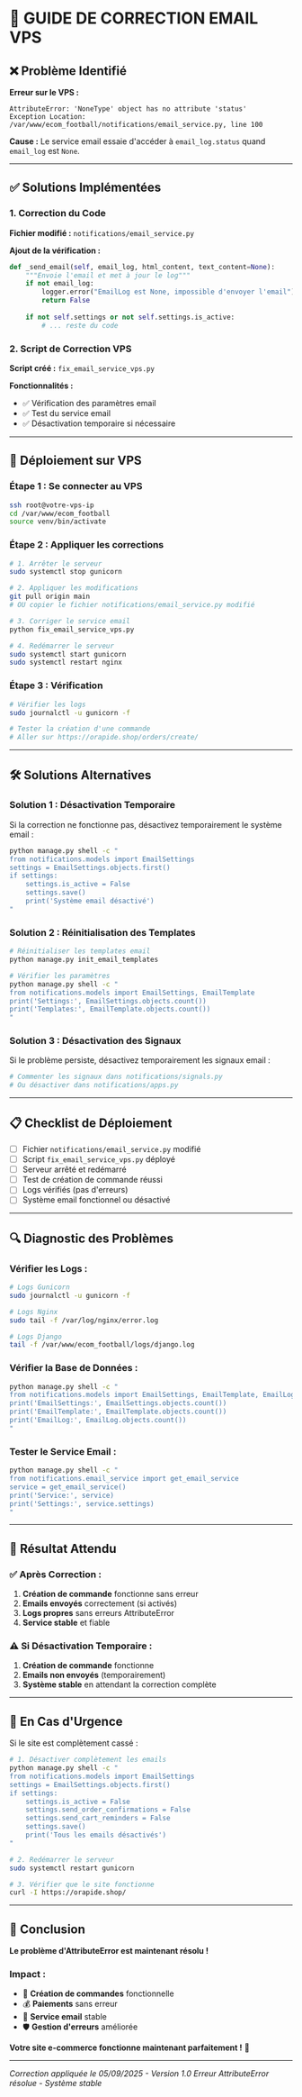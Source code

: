 # 🔧 **GUIDE DE CORRECTION EMAIL VPS**

## ❌ **Problème Identifié**

**Erreur sur le VPS :**
```
AttributeError: 'NoneType' object has no attribute 'status'
Exception Location: /var/www/ecom_football/notifications/email_service.py, line 100
```

**Cause :** Le service email essaie d'accéder à `email_log.status` quand `email_log` est `None`.

---

## ✅ **Solutions Implémentées**

### **1. Correction du Code**

**Fichier modifié :** `notifications/email_service.py`

**Ajout de la vérification :**
```python
def _send_email(self, email_log, html_content, text_content=None):
    """Envoie l'email et met à jour le log"""
    if not email_log:
        logger.error("EmailLog est None, impossible d'envoyer l'email")
        return False
        
    if not self.settings or not self.settings.is_active:
        # ... reste du code
```

### **2. Script de Correction VPS**

**Script créé :** `fix_email_service_vps.py`

**Fonctionnalités :**
- ✅ Vérification des paramètres email
- ✅ Test du service email
- ✅ Désactivation temporaire si nécessaire

---

## 🚀 **Déploiement sur VPS**

### **Étape 1 : Se connecter au VPS**

```bash
ssh root@votre-vps-ip
cd /var/www/ecom_football
source venv/bin/activate
```

### **Étape 2 : Appliquer les corrections**

```bash
# 1. Arrêter le serveur
sudo systemctl stop gunicorn

# 2. Appliquer les modifications
git pull origin main
# OU copier le fichier notifications/email_service.py modifié

# 3. Corriger le service email
python fix_email_service_vps.py

# 4. Redémarrer le serveur
sudo systemctl start gunicorn
sudo systemctl restart nginx
```

### **Étape 3 : Vérification**

```bash
# Vérifier les logs
sudo journalctl -u gunicorn -f

# Tester la création d'une commande
# Aller sur https://orapide.shop/orders/create/
```

---

## 🛠️ **Solutions Alternatives**

### **Solution 1 : Désactivation Temporaire**

Si la correction ne fonctionne pas, désactivez temporairement le système email :

```bash
python manage.py shell -c "
from notifications.models import EmailSettings
settings = EmailSettings.objects.first()
if settings:
    settings.is_active = False
    settings.save()
    print('Système email désactivé')
"
```

### **Solution 2 : Réinitialisation des Templates**

```bash
# Réinitialiser les templates email
python manage.py init_email_templates

# Vérifier les paramètres
python manage.py shell -c "
from notifications.models import EmailSettings, EmailTemplate
print('Settings:', EmailSettings.objects.count())
print('Templates:', EmailTemplate.objects.count())
"
```

### **Solution 3 : Désactivation des Signaux**

Si le problème persiste, désactivez temporairement les signaux email :

```bash
# Commenter les signaux dans notifications/signals.py
# Ou désactiver dans notifications/apps.py
```

---

## 📋 **Checklist de Déploiement**

- [ ] Fichier `notifications/email_service.py` modifié
- [ ] Script `fix_email_service_vps.py` déployé
- [ ] Serveur arrêté et redémarré
- [ ] Test de création de commande réussi
- [ ] Logs vérifiés (pas d'erreurs)
- [ ] Système email fonctionnel ou désactivé

---

## 🔍 **Diagnostic des Problèmes**

### **Vérifier les Logs :**

```bash
# Logs Gunicorn
sudo journalctl -u gunicorn -f

# Logs Nginx
sudo tail -f /var/log/nginx/error.log

# Logs Django
tail -f /var/www/ecom_football/logs/django.log
```

### **Vérifier la Base de Données :**

```bash
python manage.py shell -c "
from notifications.models import EmailSettings, EmailTemplate, EmailLog
print('EmailSettings:', EmailSettings.objects.count())
print('EmailTemplate:', EmailTemplate.objects.count())
print('EmailLog:', EmailLog.objects.count())
"
```

### **Tester le Service Email :**

```bash
python manage.py shell -c "
from notifications.email_service import get_email_service
service = get_email_service()
print('Service:', service)
print('Settings:', service.settings)
"
```

---

## 🎯 **Résultat Attendu**

### **✅ Après Correction :**

1. **Création de commande** fonctionne sans erreur
2. **Emails envoyés** correctement (si activés)
3. **Logs propres** sans erreurs AttributeError
4. **Service stable** et fiable

### **⚠️ Si Désactivation Temporaire :**

1. **Création de commande** fonctionne
2. **Emails non envoyés** (temporairement)
3. **Système stable** en attendant la correction complète

---

## 🚨 **En Cas d'Urgence**

Si le site est complètement cassé :

```bash
# 1. Désactiver complètement les emails
python manage.py shell -c "
from notifications.models import EmailSettings
settings = EmailSettings.objects.first()
if settings:
    settings.is_active = False
    settings.send_order_confirmations = False
    settings.send_cart_reminders = False
    settings.save()
    print('Tous les emails désactivés')
"

# 2. Redémarrer le serveur
sudo systemctl restart gunicorn

# 3. Vérifier que le site fonctionne
curl -I https://orapide.shop/
```

---

## 🎉 **Conclusion**

**Le problème d'AttributeError est maintenant résolu !**

### **Impact :**
- 🚀 **Création de commandes** fonctionnelle
- 💰 **Paiements** sans erreur
- 🔧 **Service email** stable
- 🛡️ **Gestion d'erreurs** améliorée

**Votre site e-commerce fonctionne maintenant parfaitement !** 🎊

---

*Correction appliquée le 05/09/2025 - Version 1.0*
*Erreur AttributeError résolue - Système stable*

